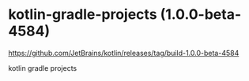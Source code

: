 # kotlin-gradle-projects (1.0.0-beta-4584)

https://github.com/JetBrains/kotlin/releases/tag/build-1.0.0-beta-4584

kotlin gradle projects
